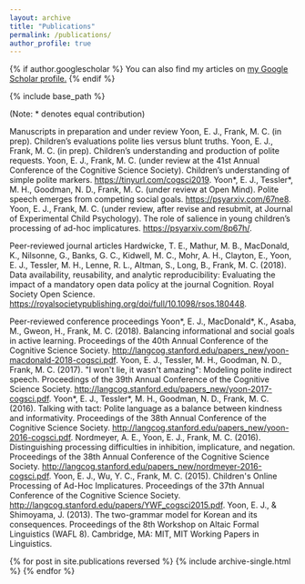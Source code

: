 ```yaml
---
layout: archive
title: "Publications"
permalink: /publications/
author_profile: true
---
```


{% if author.googlescholar %}
  You can also find my articles on <u><a href="{{author.googlescholar}}">my Google Scholar profile</a>.</u>
{% endif %}

{% include base_path %}

(Note: * denotes equal contribution)

Manuscripts in preparation and under review
Yoon, E. J., Frank, M. C. (in prep). Children’s evaluations polite lies versus blunt truths.
Yoon, E. J., Frank, M. C. (in prep). Children’s understanding and production of polite requests. 
Yoon, E. J., Frank, M. C. (under review at the 41st Annual Conference of the Cognitive Science Society). Children’s understanding of simple polite markers. https://tinyurl.com/cogsci2019. 
Yoon*, E. J., Tessler*, M. H., Goodman, N. D., Frank, M. C. (under review at Open Mind). Polite speech emerges from competing social goals. https://psyarxiv.com/67ne8. 
Yoon, E. J., Frank, M. C. (under review, after revise and resubmit, at Journal of Experimental Child Psychology). The role of salience in young children’s processing of ad-hoc implicatures. https://psyarxiv.com/8p67h/. 

Peer-reviewed journal articles
Hardwicke, T. E., Mathur, M. B., MacDonald, K., Nilsonne, G., Banks, G. C., Kidwell, M. C., Mohr, A. H., Clayton, E., Yoon, E. J., Tessler, M. H., Lenne, R. L., Altman, S., Long, B., Frank, M. C. (2018). Data availability, reusability, and analytic reproducibility: Evaluating the impact of a mandatory open data policy at the journal Cognition. Royal Society Open Science. https://royalsocietypublishing.org/doi/full/10.1098/rsos.180448.   

Peer-reviewed conference proceedings
Yoon*, E. J., MacDonald*, K., Asaba, M., Gweon, H., Frank, M. C. (2018). Balancing informational and social goals in active learning. Proceedings of the 40th Annual Conference of the Cognitive Science Society. http://langcog.stanford.edu/papers_new/yoon-macdonald-2018-cogsci.pdf. 
Yoon, E. J., Tessler, M. H., Goodman, N. D., Frank, M. C. (2017). "I won't lie, it wasn't amazing": Modeling polite indirect speech. Proceedings of the 39th Annual Conference of the Cognitive Science Society. http://langcog.stanford.edu/papers_new/yoon-2017-cogsci.pdf. 
Yoon*, E. J., Tessler*, M. H., Goodman, N. D., Frank, M. C. (2016). Talking with tact: Polite language as a balance between kindness and informativity. Proceedings of the 38th Annual Conference of the Cognitive Science Society. http://langcog.stanford.edu/papers_new/yoon-2016-cogsci.pdf. 
Nordmeyer, A. E., Yoon, E. J., Frank, M. C. (2016). Distinguishing processing difficulties in inhibition, implicature, and negation. Proceedings of the 38th Annual Conference of the Cognitive Science Society. http://langcog.stanford.edu/papers_new/nordmeyer-2016-cogsci.pdf. 
Yoon, E. J., Wu, Y. C., Frank, M. C. (2015). Children's Online Processing of Ad-Hoc Implicatures. Proceedings of the 37th Annual Conference of the Cognitive Science Society. http://langcog.stanford.edu/papers/YWF_cogsci2015.pdf. 
Yoon, E. J., & Shimoyama, J. (2013). The two-grammar model for Korean and its consequences. Proceedings of the 8th Workshop on Altaic Formal Linguistics (WAFL 8). Cambridge, MA: MIT, MIT Working Papers in Linguistics.


{% for post in site.publications reversed %}
  {% include archive-single.html %}
{% endfor %}
